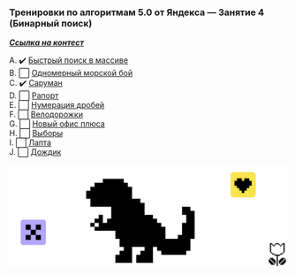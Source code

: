 ### Тренировки по алгоритмам 5.0 от Яндекса — Занятие 4 (Бинарный поиск)
[***Ссылка на контест***](https://contest.yandex.ru/contest/59542)

A. ✔️ [Быстрый поиск в массиве](A_Binary_search/A_Binary_search.go)        
B. ⬜ [Одномерный морской бой]()            
C. ✔️ [Саруман](C_Rainbow_Saruman/C_Rainbow_Saruman.go)           
D. ⬜ [Рапорт]()        
E. ⬜ [Нумерация дробей]()        
F. ⬜ [Велодорожки]()     
G. ⬜ [Новый офис плюса]()     
H. ⬜ [Выборы]()                      
I. ⬜ [Лапта]()      
J. ⬜ [Дождик]()    

![end](../img/YY.png)